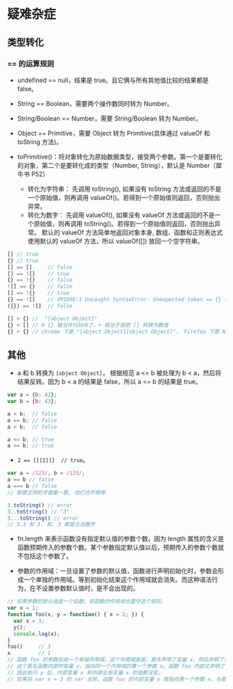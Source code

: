 # 疑难杂症

## 类型转化

### == 的运算规则

- undefined == null，结果是 true。且它俩与所有其他值比较的结果都是 false。

- String == Boolean，需要两个操作数同时转为 Number。

- String/Boolean == Number，需要 String/Boolean 转为 Number。

- Object == Primitive，需要 Object 转为 Primitive(具体通过 valueOf 和 toString 方法)。

- toPrimitive()：将对象转化为原始数据类型，接受两个参数。第一个是要转化的对象，第二个是要转化成的类型（Number, String），默认是 Number（犀牛书 P52）
  - 转化为字符串： 先调用 toString(), 如果没有 toString 方法或返回的不是一个原始值，则再调用 valueOf()。若得到一个原始值则返回，否则抛出异常。
  - 转化为数字： 先调用 valueOf(), 如果没有 valueOf 方法或返回的不是一个原始值，则再调用 toString()。若得到一个原始值则返回，否则抛出异常。
    默认的 valueOf 方法简单地返回对象本身, 数组、函数和正则表达式使用默认的 valueOf 方法，所以 valueOf([]) 放回一个空字符串。


```js
[] // true
{} // true
[] == []     // false
[] == ![]    // true
{} == !{}    // false
![] == {}    // false
[] == !{}    // true
{} == ![]    // VM1896:1 Uncaught SyntaxError: Unexpected token == {} 被当作代码块了
({}) == ![]  // false
```

```js
[] + {} //  "[object Object]"
{} + [] // 0 {} 被当作代码块了，+ 相当于是把 [] 转换为数值
{} + {} // chrome 下是 "[object Object][object Object]"， Firefox 下是 NaN。根据上次 stackoverflow 上那个人说的，首尾可以凑成 {} 就会被当作表达式而不会当作代码块了
```


## 其他

- a 和 b 转换为 `[object Object]`， 根据规范 a <= b 被处理为 b < a，然后将结果反转。因为 b < a 的结果是 false，所以 a <= b 的结果是 true。

```js
var a = {b: 42};
var b = {b: 43};

a < b;  // false
a == b; // false
a > b;  // false

a <= b; // true
a >= b; // true
```

- `2 == [[[2]]]  // true`。

```js
var a = /123/, b = /123/;
a == b // false
a === b // false
// 即使正则的字面量一致, 他们也不相等.
```

```js
3.toString() // error
3..toString() // "3"
3...toString() // error
// 3.3 和 3. 和. 3 都是合法数字
```

- fn.length 来表示函数没有指定默认值的参数个数。因为 length 属性的含义是函数预期传入的参数个数。某个参数指定默认值以后，预期传入的参数个数就不包括这个参数了。

- 参数的作用域：一旦设置了参数的默认值，函数进行声明初始化时，参数会形成一个单独的作用域。等到初始化结束这个作用域就会消失。而这种语法行为，在不设置参数默认值时，是不会出现的。

```js
// 如果参数的默认值是一个函数，该函数的作用域也遵守这个规则。
var x = 1;
function foo(x, y = function() { x = 2; }) {
  var x = 3;
  y();
  console.log(x);
}
foo()     // 3
x         // 1
// 函数 foo 的参数形成一个单独作用域。这个作用域里面，首先声明了变量 x，然后声明了变量 y，y 的默认值是一个匿名函数。
// 这个匿名函数内部的变量 x，指向同一个作用域的第一个参数 x。函数 foo 内部又声明了一个内部变量 x，该变量与第一个参数 x 由于不是同一个作用域，所以不是同一个变量.
// 因此执行 y 后，内部变量 x 和外部全局变量 x 的值都没变。
// 如果将 var x = 3 的 var 去除，函数 foo 的内部变量 x 就指向第一个参数 x，与匿名函数内部的 x 是一致的，所以最后输出的就是 2，而外层的全局变量 x 依然不受影响。
```


